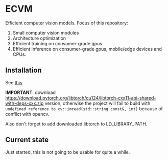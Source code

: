 # ECVM

Efficient computer vision models. Focus of this repository:

1. Small computer vision modules
2. Architecture optimization
3. Efficient training on consumer-grade gpus
4. Efficient inference on consumer-grade gpus, mobile/edge devices and CPUs.

## Installation

See [this](https://pytorch.org/cppdocs/installing.html)

**IMPORTANT**: download https://download.pytorch.org/libtorch/cu124/libtorch-cxx11-abi-shared-with-deps-xxx.zip version, otherwise the project will fail to build with `undefined reference to cv::imread(std::string const&, int)` because of conflict with opencv.

Also don't forget to add downloaded libtorch to LD_LIBRARY_PATH.

## Current state

Just started, this is not going to be usable for quite a while.
